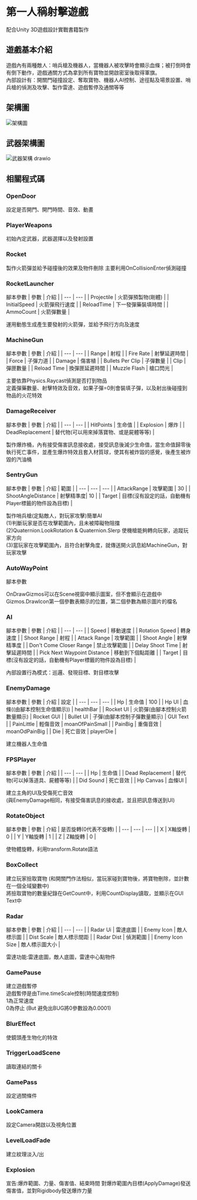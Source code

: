 # 第一人稱射擊遊戲
配合Unity 3D遊戲設計實戰書籍製作
## 遊戲基本介紹
遊戲內有兩種敵人：哨兵槍及機器人，當機器人被攻擊時會顯示血條；被打倒時會有倒下動作，遊戲通關方式為拿到所有寶物並開啟密室後取得軍旗。  
內部設計有：開關門碰撞設定、奪取寶物、機器人AI控制、途徑點及場景設置、哨兵槍的偵測及攻擊、製作雷達、遊戲暫停及通關等等
 

## 架構圖
![架構圖](https://user-images.githubusercontent.com/96182969/196508039-d1b3ac92-f6d5-4f7f-91d2-15fe6f4d2ed1.png)
## 武器架構圖  
![武器架構 drawio](https://user-images.githubusercontent.com/96182969/196510456-b16481db-45a1-43d7-b699-b511dda14579.png)
## 相關程式碼

### OpenDoor
設定是否開門、開門時間、音效、動畫

### PlayerWeapons
初始內定武器，武器選擇以及發射設置

### Rocket
製作火箭彈並給予碰撞後的效果及物件刪除
主要利用OnCollisionEnter偵測碰撞

### RocketLauncher
腳本參數
| 參數 | 介紹 |
| --- | --- |
| Projectile | 火箭彈預製物(剛體) |
| InitialSpeed | 火箭彈飛行速度 |
| ReloadTime | 下一發彈藥裝填時間 |
| AmmoCount | 火箭彈數量 |  

運用動態生成產生要發射的火箭彈，並給予飛行方向及速度

### MachineGun
腳本參數
| 參數 | 介紹 |
| --- | --- |
| Range | 射程 |
| Fire Rate | 射擊延遲時間 |
| Force | 子彈力道 |
| Damage | 傷害植 |
| Bullets Per Clip | 子彈數量 |
| Clip | 彈匣數量 |
| Reload Time | 換彈匣延遲時間 |
| Muzzle Flash | 槍口閃光 |

主要依靠Physics.Raycast偵測是否打到物品  
定義彈藥數量、射擊特效及音效，如果子彈=0則會裝填子彈，以及射出後碰撞到物品的火花特效

### DamageReceiver
腳本參數
| 參數 | 介紹 |
| --- | --- |
| HitPoints | 生命值 |
| Explosion | 爆炸 |
| DeadReplacement | 替代物(可以用來掉落寶物、或是屍體等等) |

製作爆炸桶，內有接受傷害訊息接收處，接受訊息後減少生命值，當生命值歸零後執行死亡事件，並產生爆炸特效且套入材質球，使其有被炸毀的感覺，後產生被炸毀的汽油桶

### SentryGun
腳本參數
| 參數 | 介紹 | 範圍 |
| --- | --- | --- |
| AttackRange | 攻擊範圍 | 30 |
| ShootAngleDistance | 射擊精準度| 10 |
| Target | 目標(沒有設定的話，自動機有Player標籤的物件設為目標) |

製作哨兵槍(定點敵人，對玩家攻擊)簡單AI  
(1)判斷玩家是否在攻擊範圍內，且未被障礙物阻擋  
(2)Quaternion.LookRotation & Quaternion.Slerp 使機槍能夠轉向玩家，追蹤玩家方向  
(3)當玩家在攻擊範圍內，且符合射擊角度，就傳送開火訊息給MachineGun，對玩家攻擊  

### AutoWayPoint
腳本參數

OnDrawGizmos可以在Scene視窗中顯示圖案，但不會顯示在遊戲中  
Gizmos.DrawIcon第一個參數表顯示的位置，第二個參數為顯示圖片的檔名  

### AI
腳本參數
| 參數 | 介紹 |
| --- | --- |
| Speed | 移動速度 |
| Rotation Speed | 轉身速度 |
| Shoot Range | 射程 |
| Attack Range | 攻擊範圍 |
| Shoot Angle | 射擊精準度 |
| Don't Come Closer Range | 禁止攻擊範圍 |
| Delay Shoot Time | 射擊延遲時間 |
| Pick Next Waypoint Distance | 移動到下個點距離 |
| Target | 目標(沒有設定的話，自動機有Player標籤的物件設為目標) |

內部設置行為模式：巡邏、發現目標、對目標攻擊  

### EnemyDamage
腳本參數
| 參數 | 介紹 | 設定 |
| --- | --- | --- |
| Hp | 生命值 | 100 |
| Hp UI | 血條((由腳本控制生命值顯示)) | healthBar |
| Rocket UI | 火箭彈(由腳本控制火箭數量顯示) | Rocket GUI |
| Bullet UI | 子彈(由腳本控制子彈數量顯示) | GUI Text |
| PainLittle | 輕傷音效 | moanOfPainSmall |
| PainBig | 重傷音效 | moanOdPainBig |
| Die | 死亡音效 | playerDie |

建立機器人生命值  

### FPSPlayer
腳本參數
| 參數 | 介紹 |
| --- | --- |
| Hp | 生命值 |
| Dead Replacement | 替代物(可以掉落道具、屍體等等) |
| Did Sound | 死亡音效 |
| Hp Canvas | 血條UI |

建立主角的UI及受傷死亡音效  
(與EnemyDamage相同，有接受傷害訊息的接收處，並且把訊息傳送到UI)  

### RotateObject
腳本參數
| 參數 | 介紹 | 是否旋轉(0代表不旋轉) |
| --- | --- | --- | 
| X | X軸旋轉 | 0 |
| Y | Y軸旋轉 | 1 |
| Z | Z軸旋轉 | 0 |

使物體旋轉，利用transform.Rotate語法

### BoxCollect
建立玩家撿取寶物
(和開關門作法相似，當玩家碰到寶物後，將寶物刪除，並計數在一個全域變數中)  
將撿取寶物的數量紀錄在GetCount中，利用CountDisplay讀取，並顯示在GUI Text中  

### Radar
腳本參數
| 參數 | 介紹 |
| --- | --- |
| Radar Ui | 雷達底圖 |
| Enemy Icon | 敵人標示圖 |
| Dist Scale | 敵人標示間距 |
| Radar Dist | 偵測範圍 |
| Enemy Icon Size | 敵人標示圖大小 |  

雷達功能:雷達底圖，敵人底圖，雷達中心點物件

### GamePause
建立遊戲暫停  
遊戲暫停是由Time.timeScale控制(時間速度控制)  
1為正常速度  
0為停止
(But 避免出BUG將0參數設為0.0001)

### BlurEffect
使鏡頭產生物化的特效

### TriggerLoadScene
讀取連結的關卡

### GamePass
設定過關條件

### LookCamera
設定Camera開啟以及視角位置

### LevelLoadFade
建立紋理淡入/出

### Explosion
宣告:爆炸範圍、力量、傷害值、結束時間
對爆炸範圍內目標(ApplyDamage)發送傷害值，並對Rigidbody發送爆炸力量
